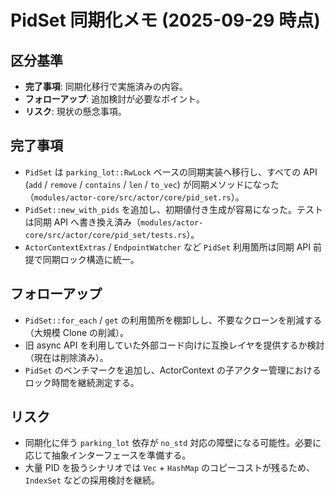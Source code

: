 # PidSet 同期化メモ (2025-09-29 時点)

## 区分基準
- **完了事項**: 同期化移行で実施済みの内容。
- **フォローアップ**: 追加検討が必要なポイント。
- **リスク**: 現状の懸念事項。

## 完了事項
- `PidSet` は `parking_lot::RwLock` ベースの同期実装へ移行し、すべての API (`add` / `remove` / `contains` / `len` / `to_vec`) が同期メソッドになった（`modules/actor-core/src/actor/core/pid_set.rs`）。
- `PidSet::new_with_pids` を追加し、初期値付き生成が容易になった。テストは同期 API へ書き換え済み（`modules/actor-core/src/actor/core/pid_set/tests.rs`）。
- `ActorContextExtras` / `EndpointWatcher` など `PidSet` 利用箇所は同期 API 前提で同期ロック構造に統一。

## フォローアップ
- `PidSet::for_each` / `get` の利用箇所を棚卸しし、不要なクローンを削減する（大規模 Clone の削減）。
- 旧 async API を利用していた外部コード向けに互換レイヤを提供するか検討（現在は削除済み）。
- `PidSet` のベンチマークを追加し、ActorContext の子アクター管理におけるロック時間を継続測定する。

## リスク
- 同期化に伴う `parking_lot` 依存が `no_std` 対応の障壁になる可能性。必要に応じて抽象インターフェースを準備する。
- 大量 PID を扱うシナリオでは `Vec` + `HashMap` のコピーコストが残るため、`IndexSet` などの採用検討を継続。

